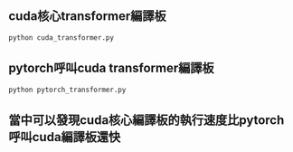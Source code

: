 ## cuda核心transformer編譯板
```python
python cuda_transformer.py
```

## pytorch呼叫cuda transformer編譯板
```python
python pytorch_transformer.py
```

## 當中可以發現cuda核心編譯板的執行速度比pytorch呼叫cuda編譯板還快

